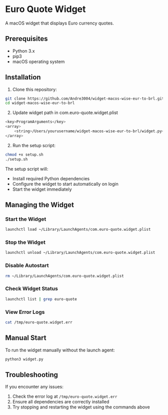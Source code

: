 # Euro Quote Widget

A macOS widget that displays Euro currency quotes.

## Prerequisites

- Python 3.x
- pip3
- macOS operating system

## Installation

1. Clone this repository:
```bash
git clone https://github.com/Andre3004/widget-macos-wise-eur-to-brl.git
cd widget-macos-wise-eur-to-brl
```
2. Update widget path in com.euro-quote.widget.plist
```bash
<key>ProgramArguments</key>
<array>
    <string>/Users/yourusername/widget-macos-wise-eur-to-brl/widget.py</string>
</array>
```

2. Run the setup script:
```bash
chmod +x setup.sh
./setup.sh
```

The setup script will:
- Install required Python dependencies
- Configure the widget to start automatically on login
- Start the widget immediately

## Managing the Widget

### Start the Widget
```bash
launchctl load ~/Library/LaunchAgents/com.euro-quote.widget.plist
```

### Stop the Widget
```bash
launchctl unload ~/Library/LaunchAgents/com.euro-quote.widget.plist
```

### Disable Autostart
```bash
rm ~/Library/LaunchAgents/com.euro-quote.widget.plist
```

### Check Widget Status
```bash
launchctl list | grep euro-quote
```

### View Error Logs
```bash
cat /tmp/euro-quote.widget.err
```

## Manual Start
To run the widget manually without the launch agent:
```bash
python3 widget.py
```

## Troubleshooting

If you encounter any issues:
1. Check the error log at `/tmp/euro-quote.widget.err`
2. Ensure all dependencies are correctly installed
3. Try stopping and restarting the widget using the commands above
